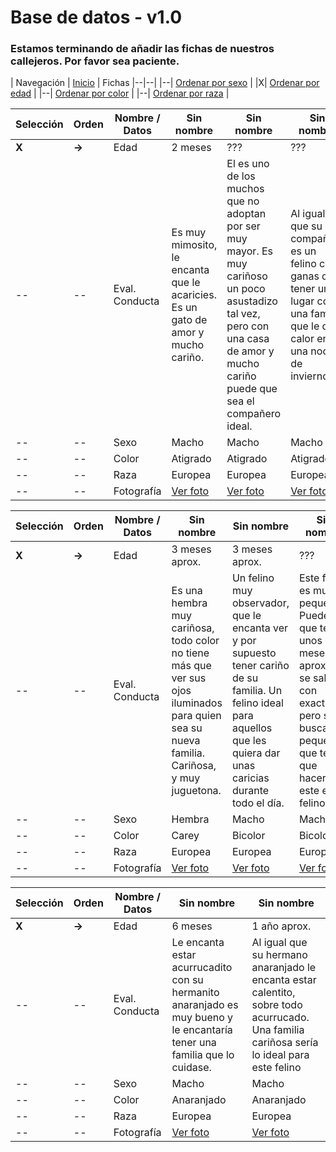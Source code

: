 # Base de datos - v1.0

### Estamos terminando de añadir las fichas de nuestros callejeros. Por favor sea paciente.

| Navegación
| [Inicio](http://beta.callejerosdelepe.org/database) | Fichas 
|--|--|
|--| [Ordenar por sexo](http://beta.callejerosdelepe.org/database/order/sex) |
|X| [Ordenar por edad](http://beta.callejerosdelepe.org/database/order/age) |
|--| [Ordenar por color](http://beta.callejerosdelepe.org/database/order/color) |
|--| [Ordenar por raza](http://beta.callejerosdelepe.org/database/order/raza) |

| Selección| Orden | Nombre / Datos | Sin nombre | Sin nombre | Sin nombre |
|--|--|--|--|--|--|
|**X**|**->**| Edad | 2 meses | ??? | ??? |
|--|--| Eval. Conducta | Es muy mimosito, le encanta que le acaricies. Es un gato de amor y mucho cariño. | El es uno de los muchos que no adoptan por ser muy mayor. Es muy cariñoso un poco asustadizo tal vez, pero con una casa de amor y mucho cariño puede que sea el compañero ideal. | Al igual que su compañero es un felino con ganas de tener un lugar con una familia que le de calor en una noche de invierno. |
|--|--| Sexo | Macho | Macho | Macho |
|--|--| Color | Atigrado | Atigrado | Atigrado |
|--|--| Raza | Europea | Europea | Europea |
|--|--| Fotografía | [Ver foto](https://raw.githubusercontent.com/callejerosdelepe/database/main/img_db/tigrered/atigrered1.jpeg) | [Ver foto](https://raw.githubusercontent.com/callejerosdelepe/database/main/img_db/tigrered/cofito1.jpeg) | [Ver foto](https://raw.githubusercontent.com/callejerosdelepe/database/main/img_db/tigrered/cofito2.jpeg) |

| Selección| Orden | Nombre / Datos | Sin nombre | Sin nombre | Sin nombre |
|--|--|--|--|--|--|
|**X**|**->**| Edad | 3 meses aprox. | 3 meses aprox. | ??? |
|--|--| Eval. Conducta | Es una hembra muy cariñosa, todo color no tiene más que ver sus ojos iluminados para quien sea su nueva familia. Cariñosa, y muy juguetona. | Un felino muy observador, que le encanta ver y por supuesto tener cariño de su familia. Un felino ideal para aquellos que les quiera dar unas caricias durante todo el día. | Este felino es muy pequeñito. Puede que tenga unos 2 meses aprox. No se sabe con exactitud, pero si buscas un pequeñin que te de que hacer, este es tu felino.|
|--|--| Sexo | Hembra | Macho | Macho |
|--|--| Color | Carey | Bicolor | Bicolor |
|--|--| Raza | Europea | Europea | Europea |
|--|--| Fotografía | [Ver foto](https://raw.githubusercontent.com/callejerosdelepe/database/main/img_db/unspecified/carey1.jpeg) | [Ver foto](https://raw.githubusercontent.com/callejerosdelepe/database/main/img_db/unspecified/blackwhite2.jpeg) | [Ver foto](https://raw.githubusercontent.com/callejerosdelepe/database/main/img_db/unspecified/blackwhite2.jpeg) |


| Selección| Orden | Nombre / Datos | Sin nombre | Sin nombre |
|--|--|--|--|--|
|**X**|**->**| Edad | 6 meses | 1 año aprox. |
|--|--| Eval. Conducta | Le encanta estar acurrucadito con su hermanito anaranjado es muy bueno y le encantaría tener una familia que lo cuidase. |Al igual que su hermano anaranjado le encanta estar calentito, sobre todo acurrucado. Una familia cariñosa sería lo ideal para este felino|
|--|--| Sexo | Macho | Macho |
|--|--| Color | Anaranjado | Anaranjado|
|--|--| Raza | Europea | Europea |
|--|--| Fotografía | [Ver foto](https://raw.githubusercontent.com/callejerosdelepe/database/main/img_db/oranged/oranged1.jpeg) | [Ver foto](https://raw.githubusercontent.com/callejerosdelepe/database/main/img_db/oranged/oranged2.jpeg) |
